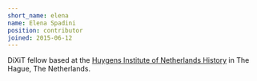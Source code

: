 ```yaml
---
short_name: elena
name: Elena Spadini
position: contributor
joined: 2015-06-12
---
```

DiXiT fellow based at the [Huygens Institute of Netherlands History](https://www.huygens.knaw.nl/?lang=en) in The Hague, The Netherlands.
